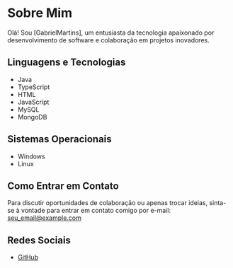 # Sobre Mim

Olá! Sou [GabrielMartins], um entusiasta da tecnologia apaixonado por desenvolvimento de software e colaboração em projetos inovadores.

## Linguagens e Tecnologias
- Java
- TypeScript
- HTML
- JavaScript
- MySQL
- MongoDB

## Sistemas Operacionais
- Windows
- Linux

## Como Entrar em Contato
Para discutir oportunidades de colaboração ou apenas trocar ideias, sinta-se à vontade para entrar em contato comigo por e-mail: seu_email@example.com

## Redes Sociais
- [GitHub](https://github.com/GabriellMartins/)
